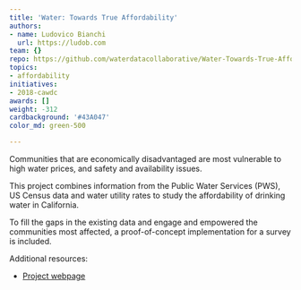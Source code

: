 ```yaml
---
title: 'Water: Towards True Affordability'
authors:
- name: Ludovico Bianchi
  url: https://ludob.com
team: {}
repo: https://github.com/waterdatacollaborative/Water-Towards-True-Affordability
topics:
- affordability
initiatives:
- 2018-cawdc
awards: []
weight: -312
cardbackground: '#43A047'
color_md: green-500

---
```


Communities that are economically disadvantaged are most vulnerable to high water prices, and safety and availability issues.

This project combines information from the Public Water Services (PWS), US Census data and water utility rates to study the affordability of drinking water in California.

To fill the gaps in the existing data and engage and empowered the communities most affected, a proof-of-concept implementation for a survey is included.

Additional resources:

- [Project webpage](https://cawc-towardstrueaffordability.netlify.com/)

